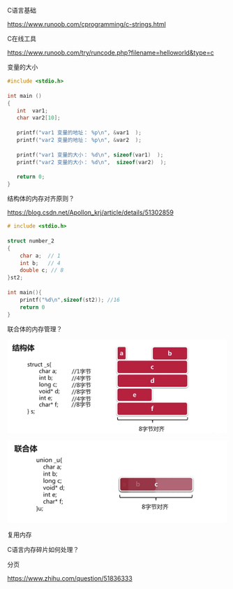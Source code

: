 C语言基础

https://www.runoob.com/cprogramming/c-strings.html



C在线工具

https://www.runoob.com/try/runcode.php?filename=helloworld&type=c



变量的大小

```c
#include <stdio.h>

int main ()
{
   int  var1;
   char var2[10];

   printf("var1 变量的地址： %p\n", &var1  );
   printf("var2 变量的地址： %p\n", &var2  );
    
   printf("var1 变量的大小： %d\n", sizeof(var1)  );
   printf("var2 变量的大小： %d\n",  sizeof(var2)  );

   return 0;
}
```



结构体的内存对齐原则？

https://blog.csdn.net/Apollon_krj/article/details/51302859

```c
# include <stdio.h>

struct number_2
{
    char a;  // 1
    int b;   // 4
    double c; // 8
}st2;	

int main(){
    printf("%d\n",sizeof(st2)); //16
    return 0
}
```



联合体的内存管理？

![](images/c_struct_memory.png)

![](images/c_union_memory.png)



复用内存



C语言内存碎片如何处理？

分页

https://www.zhihu.com/question/51836333